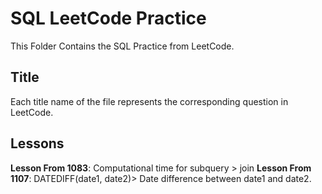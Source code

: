 # SQL LeetCode Practice
This Folder Contains the SQL Practice from LeetCode.
## Title
Each title name of the file represents the corresponding question in LeetCode.
## Lessons
**Lesson From 1083**: Computational time for subquery > join
**Lesson From 1107**: DATEDIFF(date1, date2)> Date difference between date1 and date2.

